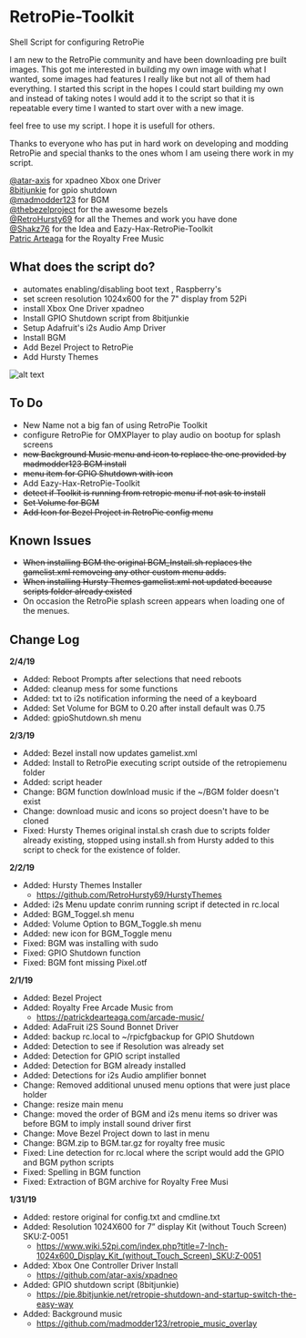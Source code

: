 # RetroPie-Toolkit
Shell Script for configuring RetroPie 

I am new to the RetroPie community and have been downloading pre built images. This got me interested in building my own
image with what I wanted, some images had features I really like but not all of them had everything. I started this script in the
hopes I could start building my own and instead of taking notes I would add it to the script so that it is repeatable every
time I wanted to start over with a new image. 

feel free to use my script. I hope it is usefull for others.

Thanks to everyone who has put in hard work on developing and modding RetroPie and special thanks to the ones whom 
I am useing there work in my script. 

[@atar-axis](https://github.com/atar-axis/xpadneo) for xpadneo Xbox one Driver<br/>
[8bitjunkie](https://pie.8bitjunkie.net/retropie-shutdown-and-startup-switch-the-easy-way) for gpio shutdown<br/>
[@madmodder123](https://github.com/madmodder123/retropie_music_overlay) for BGM<br/>
[@thebezelproject](https://github.com/thebezelproject/BezelProject) for the awesome bezels<br/>
[@RetroHursty69](https://github.com/RetroHursty69/HurstyThemes) for all the Themes and work you have done<br/>
[@Shakz76](https://github.com/Shakz76/Eazy-Hax-RetroPie-Toolkit) for the Idea and Eazy-Hax-RetroPie-Toolkit<br/> 
[Patric Arteaga](https://patrickdearteaga.com/arcade-music/) for the Royalty Free Music<br/>

## What does the script do? 
- automates enabling/disabling boot text , Raspberry's <br/>
- set screen resolution 1024x600 for the 7" display from 52Pi  <br/>
- install Xbox One Driver xpadneo <br/>
- Install GPIO Shutdown script from 8bitjunkie <br/>
- Setup Adafruit's i2s Audio Amp Driver <br/>
- Install BGM  <br/>
- Add Bezel Project to RetroPie  <br/>
- Add Hursty Themes <br/>

![alt text](http://www.dippydawg.net/images/MainMenu.png)


## To Do
- New Name not a big fan of using RetroPie Toolkit
- configure RetroPie for OMXPlayer to play audio on bootup for splash screens
- ~~new Background Music menu and icon to replace the one provided by madmodder123 BGM install~~
- ~~menu item for GPIO Shutdown with icon~~
- Add Eazy-Hax-RetroPie-Toolkit
- ~~detect if Toolkit is running from retropie menu if not ask to install~~
- ~~Set Volume for BGM~~
- ~~Add Icon for Bezel Project in RetroPie config menu~~

## Known Issues ##
- ~~When installing BGM the original BGM_Install.sh replaces the gamelist.xml removeing any other custom menu adds.~~ 
- ~~When installing Hursty Themes gamelist.xml not updated because scripts folder already existed~~
- On occasion the RetroPie splash screen appears when loading one of the menues. 

## Change Log

**2/4/19**
- Added: Reboot Prompts after selections that need reboots
- Added: cleanup mess for some functions
- Added: txt to i2s notification informing the need of a keyboard
- Added: Set Volume for BGM to 0.20 after install default was 0.75
- Added: gpioShutdown.sh menu

**2/3/19**
- Added: Bezel install now updates gamelist.xml 
- Added: Install to RetroPie executing script outside of the retropiemenu folder
- Added: script header
- Change: BGM function dowlnload music if the ~/BGM folder doesn't exist
- Change: download music and icons so project doesn't have to be cloned
- Fixed: Hursty Themes original instal.sh crash due to scripts folder already existing, stopped using install.sh from            Hursty added to this script to check for the existence of folder. 

**2/2/19**
- Added: Hursty Themes Installer
    - https://github.com/RetroHursty69/HurstyThemes 
- Added: i2s Menu update conrim running script if detected in rc.local
- Added: BGM_Toggel.sh menu 
- Added: Volume Option to BGM_Toggle.sh menu
- Added: new icon for BGM_Toggle menu
- Fixed: BGM was installing with sudo 
- Fixed: GPIO Shutdown function
- Fixed: BGM font missing Pixel.otf

**2/1/19**
- Added: Bezel Project 
- Added: Royalty Free Arcade Music from 
  - https://patrickdearteaga.com/arcade-music/ 
- Added: AdaFruit i2S Sound Bonnet Driver
- Added: backup rc.local to ~/rpicfgbackup for GPIO Shutdown
- Added: Detection to see if Resolution was already set 
- Added: Detection for GPIO script installed
- Added: Detection for BGM already installed
- Added: Detections for i2s Audio amplifier bonnet 
- Change: Removed additional unused menu options that were just place holder
- Change: resize main menu 
- Change: moved the order of BGM and i2s menu items so driver was before BGM to imply install sound driver first 
- Change: Move Bezel Project down to last in menu 	
- Change: BGM.zip to BGM.tar.gz for royalty free music
- Fixed: Line detection for rc.local where the script would add the GPIO and BGM python scripts
- Fixed: Spelling in BGM function
- Fixed: Extraction of BGM archive for Royalty Free Musi

**1/31/19**
- Added: restore original for config.txt and cmdline.txt
- Added: Resolution 1024X600 for 7” display Kit (without Touch Screen) SKU:Z-0051
  - https://www.wiki.52pi.com/index.php?title=7-Inch-1024x600_Display_Kit_(without_Touch_Screen)_SKU:Z-0051
- Added: Xbox One Controller Driver Install
  - https://github.com/atar-axis/xpadneo 
- Added: GPIO shutdown script (8bitjunkie)
  - https://pie.8bitjunkie.net/retropie-shutdown-and-startup-switch-the-easy-way
- Added: Background music 
  - https://github.com/madmodder123/retropie_music_overlay
